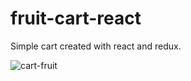 # fruit-cart-react
Simple cart created with react and redux.

![cart-fruit](https://github.com/Alena-Nechaeva/fruit-cart-react/assets/100653761/129ce43a-d08f-4663-963a-b1e5ca77a973)
